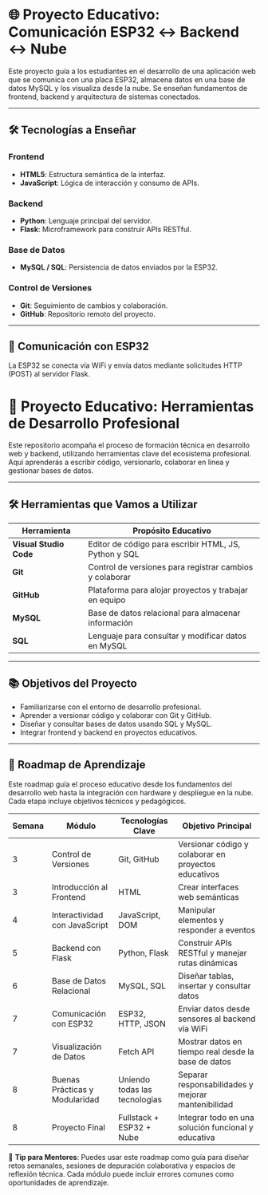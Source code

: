 # 🌐 Proyecto Educativo: Comunicación ESP32 ↔ Backend ↔ Nube

Este proyecto guía a los estudiantes en el desarrollo de una aplicación web que se comunica con una placa ESP32, almacena datos en una base de datos MySQL y los visualiza desde la nube. Se enseñan fundamentos de frontend, backend y arquitectura de sistemas conectados.

---

## 🛠 Tecnologías a Enseñar

### Frontend
- **HTML5**: Estructura semántica de la interfaz.
- **JavaScript**: Lógica de interacción y consumo de APIs.

### Backend
- **Python**: Lenguaje principal del servidor.
- **Flask**: Microframework para construir APIs RESTful.

### Base de Datos
- **MySQL / SQL**: Persistencia de datos enviados por la ESP32.

### Control de Versiones
- **Git**: Seguimiento de cambios y colaboración.
- **GitHub**: Repositorio remoto del proyecto.

---

## 🔌 Comunicación con ESP32

La ESP32 se conecta vía WiFi y envía datos mediante solicitudes HTTP (POST) al servidor Flask.

# 🧠 Proyecto Educativo: Herramientas de Desarrollo Profesional

Este repositorio acompaña el proceso de formación técnica en desarrollo web y backend, utilizando herramientas clave del ecosistema profesional. Aquí aprenderás a escribir código, versionarlo, colaborar en línea y gestionar bases de datos.

---

## 🛠 Herramientas que Vamos a Utilizar

| Herramienta           | Propósito Educativo                                         |
|-----------------------|-------------------------------------------------------------|
| **Visual Studio Code**| Editor de código para escribir HTML, JS, Python y SQL       |
| **Git**               | Control de versiones para registrar cambios y colaborar     |
| **GitHub**            | Plataforma para alojar proyectos y trabajar en equipo       |
| **MySQL**             | Base de datos relacional para almacenar información         |
| **SQL**               | Lenguaje para consultar y modificar datos en MySQL          |

---

## 📚 Objetivos del Proyecto

- Familiarizarse con el entorno de desarrollo profesional.
- Aprender a versionar código y colaborar con Git y GitHub.
- Diseñar y consultar bases de datos usando SQL y MySQL.
- Integrar frontend y backend en proyectos educativos.

---
## 🧭 Roadmap de Aprendizaje

Este roadmap guía el proceso educativo desde los fundamentos del desarrollo web hasta la integración con hardware y despliegue en la nube. Cada etapa incluye objetivos técnicos y pedagógicos.

| Semana | Módulo                        | Tecnologías Clave                  | Objetivo Principal                                      |
|--------|-------------------------------|------------------------------------|---------------------------------------------------------|
| 3      | Control de Versiones          | Git, GitHub                        | Versionar código y colaborar en proyectos educativos    |
| 3      | Introducción al Frontend      | HTML                               | Crear interfaces web semánticas                         |
| 4      | Interactividad con JavaScript | JavaScript, DOM                    | Manipular elementos y responder a eventos               |
| 5      | Backend con Flask             | Python, Flask                      | Construir APIs RESTful y manejar rutas dinámicas        |
| 6      | Base de Datos Relacional      | MySQL, SQL                         | Diseñar tablas, insertar y consultar datos              |
| 7      | Comunicación con ESP32        | ESP32, HTTP, JSON                  | Enviar datos desde sensores al backend vía WiFi         |
| 7      | Visualización de Datos        | Fetch API                          | Mostrar datos en tiempo real desde la base de datos     |
| 8      | Buenas Prácticas y Modularidad| Uniendo todas las tecnologias      | Separar responsabilidades y mejorar mantenibilidad      |
| 8      | Proyecto Final                | Fullstack + ESP32 + Nube           | Integrar todo en una solución funcional y educativa     |


🎯 **Tip para Mentores**: Puedes usar este roadmap como guía para diseñar retos semanales, sesiones de depuración colaborativa y espacios de reflexión técnica. Cada módulo puede incluir errores comunes como oportunidades de aprendizaje.

